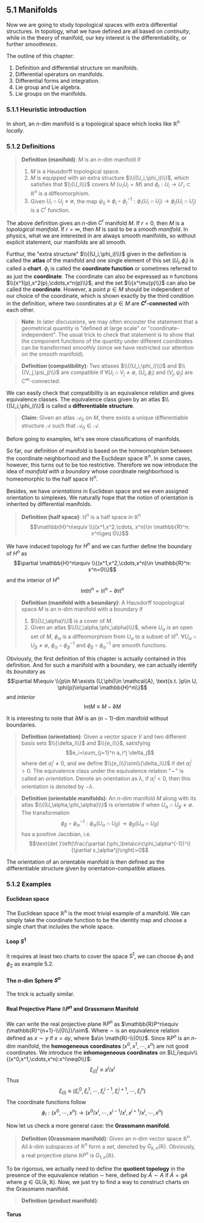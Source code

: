 ## 5.1 Manifolds

Now we are going to study topological spaces with extra differential structures. In topology, what we have defined are all based on *continuity*, while in the theory of manifold, our key interest is the differentiability, or further *smoothness*.

The outline of this chapter:
1. Definition and differential structure on manifolds.
2. Differential operators on manifolds.
3. Differential forms and integration.
4. Lie group and Lie algebra.
5. Lie groups on the manifolds.

### 5.1.1 Heuristic introduction

In short, an $n$-dim manifold is a topological space which looks like $\mathbb{R}^n$ *locally*.

### 5.1.2 Definitions

>**Definition (manifold)**: $M$ is an $n$-dim manifold if
> 1. $M$ is a Hausdorff topological space.
> 2. $M$ is equipped with an extra structure $\\{(U_i,\phi_i)\\}$, which satisfies that $\\{U_i\\}$ covers $M$ ($\cup_i U_i=M$) and $\phi_i: U_i\to U'_i\subset \mathbb{R}^n$ is a diffeomorphism.
> 3. Given $U_i\cap U_j\neq \emptyset$, the map $\psi_{ij}\equiv \phi_i\circ \phi_j^{-1}: \phi_i(U_i\cap U_j)\to \phi_j(U_i\cap U_j)$ is a $C^{r}$ function. 

The above definition gives an $n$-dim $C^r$ manifold $M$. If $r=0$, then $M$ is a *topological manifold*. If $r=\infty$, then $M$ is said to be a *smooth manifold*. In physics, what we are interested in are always smooth manifolds, so without explicit statement, our manifolds are all smooth.
 
Furthur, the "extra structure" $\\{(U_i,\phi_i)\\}$ given in the definition is called the **atlas** of the manifold and one single element of this set $(U_i,\phi_i)$ is called a **chart**. $\phi_i$ is called the **coordinate function** or sometimes referred to as just the **coordinate**. The coordinate can also be expressed as $n$ functions $\\{x^1(p),x^2(p),\cdots,x^n(p)\\}$, and the set $\\{x^\mu(p)\\}$ can also be called the **coordinate**. However, a point $p\in M$ should be independent of our choice of the coordinate, which is shown exactly by the third condition in the definition, where two coordinates at $p\in M$ are **$C^r$-connected** with each other.

>**Note**:
>In later discussions, we may often encouter the statement that a geometrical quantity is "defined at large scale" or "coordinate-independent". The usual trick to check that statement is to show that the component functions of the quantity under different coordinates can be transformed *smoothly* (since we have restricted our attention on the smooth manifold).

>**Definition (compatibility)**: Two atlases $\\{(U_i,\phi_i)\\}$ and $\\{(V_j,\psi_j)\\}$ are compatible if $\forall U_i\cap V_j\neq \emptyset$, $(U_i,\phi_i)$ and $(V_j,\psi_j)$ are $C^\infty$-connected.

We can easily check that compatibility is an equivalence relation and gives equivalence classes. The equivalence class given by an atlas $\\{(U_i,\phi_i)\\}$ is called a **differentiable structure**.

>**Claim**: Given an atlas $\mathcal{A_0}$ on $M$, there exists a unique differentiable structure $\mathcal{A}$ such that $\mathcal{A_0}\in \mathcal{A}$.

Before going to examples, let's see more classifications of manifolds.

So far, our definition of manifold is based on the homeomophism between the coordinate neighborhood and the Euclidean space $\mathbb{R}^n$. In some cases, however, this turns out to be too restrictive. Therefore we now introduce the idea of *manifold with a boundary* whose coordinate neighborhood is homeomorphic to the half space $\mathbb{H}^n$.

Besides, we have *orientations* in Euclidean space and we even assigned orientation to simplexes. We naturally hope that the notion of orientation is inherited by differential manifolds.

>**Definition (half space)**: $\mathbb{H}^n$ is a half space in $\mathbb{R}^n$ 
>$$\mathbb{H}^n\equiv \\{(x^1,x^2,\cdots, x^n)\in \mathbb{R}^n: x^n\geq 0\\}$$

We have induced topology for $H^n$ and we can further define the boundary of $H^n$ as
$$\partial \mathbb{H}^n\equiv \\{(x^1,x^2,\cdots,x^n)\in \mathbb{R}^n: x^n=0\\}$$
and the interior of $H^n$
$$\text{Int}\mathbb{H}^n=\mathbb{H}^n-\partial \mathbb{H}^n$$

>**Definition (manifold with a boundary)**: A Hausdorff toopological space $M$ is an $n$-dim manifold with a boundary if 
> 1. $\\{U_\alpha)\\}$ is a cover of $M$.
> 2. Given an atlas $\\{U_\alpha,\phi_\alpha)\\}$, where $U_\alpha$ is an open set of $M$, $\phi_\alpha$ is a diffeomorphism from $U_\alpha$ to a subset of $\mathbb{H}^n$. $\forall U_\alpha\cap U_\beta\neq \emptyset$, $\phi_\alpha\circ\phi_\beta^{-1}$ and $\phi_\beta\circ\phi_\alpha^{-1}$ are smooth functions.

Obviously, the first definition of this chapter is actually contained in this definition. And for such a manifold with a boundary, we can actually identify its *boundary* as
$$\partial M\equiv \\{p\in M:\exists (U,\phi)\in \mathcal{A}, \text{s.t. }p\in U, \phi(p)\in\partial \mathbb{H}^n\\}$$
and *interior*
$$\text{Int}M\equiv M-\partial M$$

It is interesting to note that $\partial M$ is an $(n-1)$-dim manifold without boundaries.

>**Definition (orientation)**: Given a vector space $V$ and two different basis sets $\\{\delta_i\\}$ and $\\{e_i\\}$, satisfying
>$$e_i=\sum_{j=1}^n a_i^j \delta_j$$
>where $\text{det }a_i^j\neq 0$, and we define $\\{e_i\\}\sim\\{\delta_i\\}$ if $\text{det }a_i^j>0$. The equivalence class under the equivalence relation "$\sim$" is called an *orientation*. Denote an orientation as $\lambda$, if $a_i^j<0$, then this orientation is denoted by $-\lambda$.

>**Definition (orientable manifolds)**: An $n$-dim manifold $M$ along with its atlas $\\{(U_\alpha,\phi_\alpha)\\}$ is orientable if when $U_\alpha\cap U_\beta\neq\emptyset$. The transformation
>$$\phi_\beta\circ\phi_\alpha^{-1}:\phi_\alpha(U_\alpha\cap U_\beta)\to\phi_\beta(U_\alpha\cap U_\beta)$$
>has a positive Jacobian, i.e.
>$$\text{det }\left(\frac{\partial (\phi_\beta\circ\phi_\alpha^{-1})^i}{\partial x_\alpha^j}\right)>0$$

The orientation of an orientable manifold is then defined as the differentiable structure given by orientation-compatible atlases.

### 5.1.2 Examples

#### Euclidean space

The Euclidean space $\mathbb{R}^n$ is the most trivial example of a manifold. We can simply take the coordinate function to be the identity map and choose a single chart that includes the whole space.

#### Loop $S^1$

It requires at least two charts to cover the space $S^1$, we can choose $\phi_1$ and $\phi_2$ as example 5.2.

#### The $n$-dim Sphere $S^n$

The trick is actually similar.

#### Real Projective Plane $\mathbb{R}P^n$ and Grassmann Manifold

We can write the real projective plane $\mathbb{R}P^n$ as $\mathbb{R}P^n\equiv (\mathbb{R}^{n+1}-\\{0\\})/\sim$. Where $\sim$ is an equivalence relation defined as $x\sim y$ if $x=ay$, where $a\in \math{R}-\\{0\\}$. Since $\mathbb{R}P^n$ is an $n$-dim manifold, the **homogeneous coordinates** $(x^0,x^1,\cdots,x^n)$ are not good coordinates. We introduce the **inhomogeneous coordinates** on $U_i\equiv\\{(x^0,x^1,\cdots,x^n):x^i\neq0\\}$:
$$\xi_{(i)}^j\equiv x^j/x^i$$
Thus
$$\xi_{(i)}\equiv(\xi_{i}^0,\xi_{i}^1,\cdots,\xi_{i}^{i-1},\xi_{i}^{i+1},\cdots,\xi_{i}^n)$$
The coordinate functions follow 
$$\phi_i: (x^0,\cdots,x^n)\to(x^0/x^i,\cdots,x^{i-1}/x^i,x^{i+1}/x^i,\cdots,x^n)$$

Now let us check a more general case: the **Grassmann manifold**.

>**Definition (Grassmann manifold)**: Given an $n$-dim vector space $\mathbb{R}^n$. All $k$-dim subspaces of $\mathbb{R}^n$ form a set, denoted by $G_{k,n}(\mathbb{R})$. Obviously, a real projective plane $\mathbb{R}P^n$ is $G_{1,n}(\mathbb{R})$.

To be rigorous, we actually need to define the **quotient topology** in the presence of the equivalence relation $\sim$ here, defined by
$\bar{A}\sim A$ if $\bar{A}=gA$ where $g\in \text{GL}(k,\mathbb{R})$. Now, we just try to find a way to construct charts on the Grassmann manifold.



>**Definition (product manifold)**:

#### Torus
